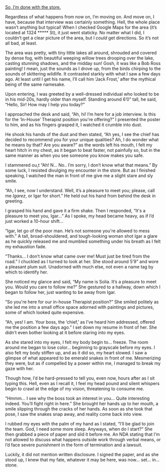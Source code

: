 [So, I’m done with the store.](https://www.reddit.com/r/nosleep/comments/1hhi5g7/should_i_take_the_offer/)



Regardless of what happens from now on, I’m moving on. And move on, I have, because that interview was certainly something. Hell, the whole place wasn’t anything but typical! When I checked Google Maps for the area (it’s located at 1324 \*\*\*\*\* St), it just went staticky. No matter what I did, I couldn’t get a clear picture of the area, but I *could* get directions. So it’s not all bad, at least.



The area was pretty, with tiny little lakes all around, shrouded and covered by dense fog, with beautiful weeping willow trees drooping over the lake, casting stunning shadows, and the midday sun! Gosh, it was like a Bob Ross painting! I mean, just the sounds as I drove up, from the birds chirping to the sounds of skittering wildlife. It contrasted starkly with what I saw a few days ago. At least until I get his name, I’ll call him ‘Jack Frost,’ after the mythical being of the same namesake.



Upon entering, I was greeted by a well-dressed individual who looked to be in his mid-20s, hardly older than myself. Standing around 6’0” tall, he said, “Hello, Sir! How may I help you today?”



I approached the desk and said, “Ah, hi! I’m here for a job interview. Is this for the ‘In-House’ Therapist position you're offering?” I presented the poster to him, and as his fingers grasped it, I watched it crumble into dust.



He shook his hands of the dust and then stated, “Ah yes, I see the chief has decided to recommend you for your unique qualities? Ah, I do wonder what he means by that? Are you aware?” as the words left his mouth, I felt my heart hitch in my chest, as it began to beat faster, not painfully so, but in the same manner as when you see someone you know makes you safe.



I stammered ou,t “Ah! N… No.. I’m sorry, I don’t know what that means.” By some luck, I resisted divulging my encounter in the store. But as I finished speaking, I watched the man in front of me give me a slight stare and sly smile.



“Ah, I see, now I understand. Well, it’s a pleasure to meet you; please, call me *Igarez*, or Igar for short.” He held out his hand from behind the desk in greeting.



I grasped his hand and gave it a firm shake. Then I responded, “It's a pleasure to meet you, Igar…” As I spoke, my head became heavy, as if I’d just worked a 10-hour shift…



“Igar, let go of the poor man. He’s not someone you're allowed to mess with.” A tall, broad-shouldered, and tough-looking woman shot Igar a glare as he quickly released me and mumbled something under his breath as I felt my exhaustion fade.



“Thanks… I don’t know what came over me! Must just be tired from the road.” I chuckled as I turned to look at her. She stood around 5’9” and wore a pleasant plum suit. Unadorned with much else, not even a name tag by which to identify her.



She noticed my glance and said, “My name is Solia. It’s a pleasure to meet you. Would you care to follow me?” She gestured to a hallway, down which I began to follow her, just wanting to be away from Igar.



“So you're here for our in-house Therapist position?” She smiled politely as she led me into a small office space adorned with paintings and pictures, some of which looked quite expensive.



“Ah, yes! I am. Your boss, the ‘chief,’ as I’ve heard him addressed, offered me the position a few days ago.” I set down my resume in front of her. She didn’t even bother looking at it before staring into my eyes.



As she stared into my eyes, I felt my body begin to… freeze. The room around me began to lose color… beginning to grayscale before my eyes. I also felt my body stiffen up, and as it did so, my heart slowed. I saw a glimpse of what appeared to be emerald snakes in front of me. Mesmerizing they were, but as if compelled by a power within me, I managed to break my gaze with her. 



Though how, I’d be hard-pressed to tell you, even now, hours after as I sit typing this. Hell, even as I recall it, I feel my head pound and silent whispers begin to crawl at the edge of my vision, threatening to consume me.



“Hmmm… I see why the boss took an interest in you… Quite interesting indeed. You’ll fight right in here.” She brought her hands up to her mouth, a smile slipping through the cracks of her hands. As soon as she took that pose, I saw the snakes snap away, and reality come back into view.



I rubbed my eyes with the palm of my hand as I stated, “I’ll be glad to join the team. God, I need some more sleep. Anyways, when do I start?” She then grabbed a piece of paper and slid it before me. An NDA stating that I’m not allowed to discuss what happens outside work through verbal means, or I’d face severe punishment in the form of termination and a lawsuit.



Luckily, it did not mention written disclosure. I signed the paper, and as she stood up, I knew that my fate, whatever it may be here, was now… set… in… stone.